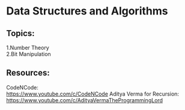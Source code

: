 
# Data Structures and Algorithms

## Topics:  

1.Number Theory  
2.Bit Manipulation  
  

## Resources:  
CodeNCode:  
https://www.youtube.com/c/CodeNCode
Aditya Verma for Recursion:  
https://www.youtube.com/c/AdityaVermaTheProgrammingLord
